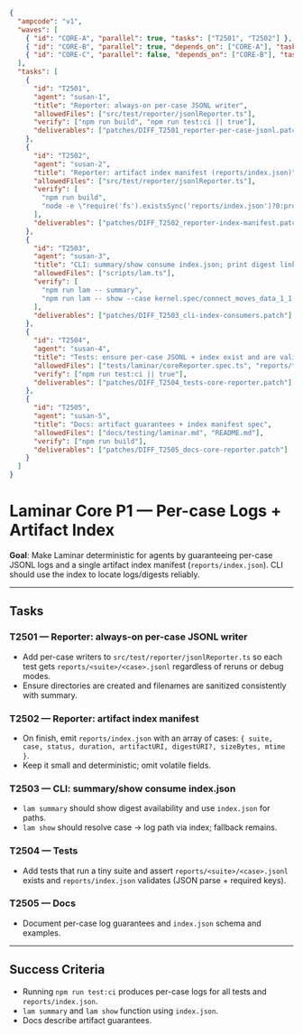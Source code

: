 ```json
{
  "ampcode": "v1",
  "waves": [
    { "id": "CORE-A", "parallel": true, "tasks": ["T2501", "T2502"] },
    { "id": "CORE-B", "parallel": true, "depends_on": ["CORE-A"], "tasks": ["T2503"] },
    { "id": "CORE-C", "parallel": false, "depends_on": ["CORE-B"], "tasks": ["T2504", "T2505"] }
  ],
  "tasks": [
    {
      "id": "T2501",
      "agent": "susan-1",
      "title": "Reporter: always-on per-case JSONL writer",
      "allowedFiles": ["src/test/reporter/jsonlReporter.ts"],
      "verify": ["npm run build", "npm run test:ci || true"],
      "deliverables": ["patches/DIFF_T2501_reporter-per-case-jsonl.patch"]
    },
    {
      "id": "T2502",
      "agent": "susan-2",
      "title": "Reporter: artifact index manifest (reports/index.json)",
      "allowedFiles": ["src/test/reporter/jsonlReporter.ts"],
      "verify": [
        "npm run build",
        "node -e \"require('fs').existsSync('reports/index.json')?0:process.exit(1)\""
      ],
      "deliverables": ["patches/DIFF_T2502_reporter-index-manifest.patch"]
    },
    {
      "id": "T2503",
      "agent": "susan-3",
      "title": "CLI: summary/show consume index.json; print digest links",
      "allowedFiles": ["scripts/lam.ts"],
      "verify": [
        "npm run lam -- summary",
        "npm run lam -- show --case kernel.spec/connect_moves_data_1_1 --around evt=case.begin --window 3 || true"
      ],
      "deliverables": ["patches/DIFF_T2503_cli-index-consumers.patch"]
    },
    {
      "id": "T2504",
      "agent": "susan-4",
      "title": "Tests: ensure per-case JSONL + index exist and are valid",
      "allowedFiles": ["tests/laminar/coreReporter.spec.ts", "reports/**"],
      "verify": ["npm run test:ci || true"],
      "deliverables": ["patches/DIFF_T2504_tests-core-reporter.patch"]
    },
    {
      "id": "T2505",
      "agent": "susan-5",
      "title": "Docs: artifact guarantees + index manifest spec",
      "allowedFiles": ["docs/testing/laminar.md", "README.md"],
      "verify": ["npm run build"],
      "deliverables": ["patches/DIFF_T2505_docs-core-reporter.patch"]
    }
  ]
}
```

# Laminar Core P1 — Per-case Logs + Artifact Index

**Goal**: Make Laminar deterministic for agents by guaranteeing per-case JSONL logs and a single artifact index manifest (`reports/index.json`). CLI should use the index to locate logs/digests reliably.

---

## Tasks

### T2501 — Reporter: always-on per-case JSONL writer

- Add per-case writers to `src/test/reporter/jsonlReporter.ts` so each test gets `reports/<suite>/<case>.jsonl` regardless of reruns or debug modes.
- Ensure directories are created and filenames are sanitized consistently with summary.

### T2502 — Reporter: artifact index manifest

- On finish, emit `reports/index.json` with an array of cases: `{ suite, case, status, duration, artifactURI, digestURI?, sizeBytes, mtime }`.
- Keep it small and deterministic; omit volatile fields.

### T2503 — CLI: summary/show consume index.json

- `lam summary` should show digest availability and use `index.json` for paths.
- `lam show` should resolve case → log path via index; fallback remains.

### T2504 — Tests

- Add tests that run a tiny suite and assert `reports/<suite>/<case>.jsonl` exists and `reports/index.json` validates (JSON parse + required keys).

### T2505 — Docs

- Document per-case log guarantees and `index.json` schema and examples.

---

## Success Criteria

- Running `npm run test:ci` produces per-case logs for all tests and `reports/index.json`.
- `lam summary` and `lam show` function using `index.json`.
- Docs describe artifact guarantees.
